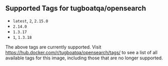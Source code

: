 ## Supported Tags for tugboatqa/opensearch

* `latest`, `2`, `2.15.0`
* `2.14.0`
* `1.3.17`
* `1`, `1.3.18`

The above tags are currently supported. Visit https://hub.docker.com/r/tugboatqa/opensearch/tags/ to see a list of all available tags for this image, including those that are no longer supported.
